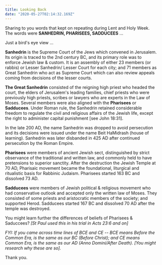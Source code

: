 ```yaml
---
title: Looking Back
date: "2020-05-27T02:14:32.169Z"
---
```


Sharing to you words that kept on repeating during Lent and Holy Week.  The words were **SANHEDRIN, PHARISEES, SADDUCEES** ...

Just a bird's eye view ...

**Sanhedrin** is the Supreme Court of the Jews which convened in Jerusalem.  Its origin is traced to the 2nd century BC,
and its primary role was to enforce Jewish law & custom.  It is an assembly of either 23 members (or rabbis) or Lesser Sanhedrin/
Lesser Court for each city; and 71 members as Great Sanhedrin who act as Supreme Court which can also review appeals coming from decisions of the lesser courts.

**The Great Sanhedrin** consisted of the reigning high priest who headed the court, the elders of Jerusalem's leading families, chief priests who were previously high priests, scribes or lawyers who are experts in the Law of Moses.  Several members were also aligned with the **Pharisees** or **Sadducees**.  Under Roman rule, the Sanhedrin retained considerable freedom to regulate the civil and religious affairs of the Jewish life, except the right to administer capital punishment [see John 18:31].   

In the late 200 AD, the name Sanhedrin was dropped to avoid persecution and its decisions were issued under the name
Beit HaMidrash (house of learning).  Sanhedrin was later disbanded in 425 AD after continued persecution by the Roman Empire.

**Pharisees** were members of ancient Jewish sect, distinguished by strict observance of the traditional and written law, and commonly held to have pretensions to superior sanctity. After the destruction the Jewish Temple at 70 AD, Pharisaic movement became the foundational, liturgical and ritualistic basis for Rabbinic Judaism.  Pharisees started 163 BC and dissolved 73 AD.

**Sadducees** were members of Jewish political & religious movement who had conservative outlook and accepted only the written law
of Moses. They consisted of some priests and aristocratic members of the society; and supported Herod.  Sadducees started 167 BC
and dissolved 70 AD after the temple was destroyed.

You might learn further the differences of beliefs of Pharisees & Saduccees?  *[St Paul used this in his trial in Acts 23:6 and on]*

*FYI:  If you came across time lines of BCE and CE -- BCE means Before the Common Era, is the same as our BC (Before Christ); and CE means Common Era, is the same as our AD (Anno Domini/After Death).  [You might research why these are so].*

Thank you.